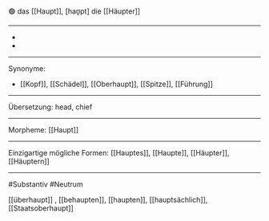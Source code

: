 🟢 das [[Haupt]], [haʊ̯pt]
die [[Häupter]]

---
-
-

---
Synonyme:
- [[Kopf]], [[Schädel]], [[Oberhaupt]], [[Spitze]], [[Führung]]

---
Übersetzung: head, chief

---
Morpheme:
[[Haupt]]

---
Einzigartige mögliche Formen: [[Hauptes]], [[Haupte]], [[Häupter]], [[Häuptern]]

---
#Substantiv #Neutrum


[[überhaupt]]
, [[behaupten]], [[haupten]], [[hauptsächlich]], [[Staatsoberhaupt]]